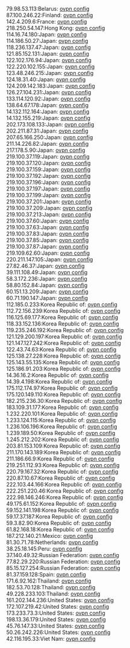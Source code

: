 79.98.53.113:Belarus: [ovpn config](vpn/79_98_53_113.ovpn)  
87.100.246.22:Finland: [ovpn config](vpn/87_100_246_22.ovpn)  
142.4.209.6:France: [ovpn config](vpn/142_4_209_6.ovpn)  
218.250.54.147:Hong Kong: [ovpn config](vpn/218_250_54_147.ovpn)  
114.16.74.180:Japan: [ovpn config](vpn/114_16_74_180.ovpn)  
114.186.50.27:Japan: [ovpn config](vpn/114_186_50_27.ovpn)  
118.236.137.47:Japan: [ovpn config](vpn/118_236_137_47.ovpn)  
121.85.152.131:Japan: [ovpn config](vpn/121_85_152_131.ovpn)  
122.102.176.94:Japan: [ovpn config](vpn/122_102_176_94.ovpn)  
122.220.102.155:Japan: [ovpn config](vpn/122_220_102_155.ovpn)  
123.48.246.215:Japan: [ovpn config](vpn/123_48_246_215.ovpn)  
124.18.31.40:Japan: [ovpn config](vpn/124_18_31_40.ovpn)  
124.209.142.183:Japan: [ovpn config](vpn/124_209_142_183.ovpn)  
126.27.104.231:Japan: [ovpn config](vpn/126_27_104_231.ovpn)  
133.114.120.92:Japan: [ovpn config](vpn/133_114_120_92.ovpn)  
138.64.67.178:Japan: [ovpn config](vpn/138_64_67_178.ovpn)  
14.132.112.164:Japan: [ovpn config](vpn/14_132_112_164.ovpn)  
14.132.155.219:Japan: [ovpn config](vpn/14_132_155_219.ovpn)  
202.173.108.133:Japan: [ovpn config](vpn/202_173_108_133.ovpn)  
202.211.87.31:Japan: [ovpn config](vpn/202_211_87_31.ovpn)  
207.65.166.250:Japan: [ovpn config](vpn/207_65_166_250.ovpn)  
211.14.226.82:Japan: [ovpn config](vpn/211_14_226_82.ovpn)  
217.178.5.90:Japan: [ovpn config](vpn/217_178_5_90.ovpn)  
219.100.37.119:Japan: [ovpn config](vpn/219_100_37_119.ovpn)  
219.100.37.120:Japan: [ovpn config](vpn/219_100_37_120.ovpn)  
219.100.37.159:Japan: [ovpn config](vpn/219_100_37_159.ovpn)  
219.100.37.192:Japan: [ovpn config](vpn/219_100_37_192.ovpn)  
219.100.37.196:Japan: [ovpn config](vpn/219_100_37_196.ovpn)  
219.100.37.197:Japan: [ovpn config](vpn/219_100_37_197.ovpn)  
219.100.37.199:Japan: [ovpn config](vpn/219_100_37_199.ovpn)  
219.100.37.201:Japan: [ovpn config](vpn/219_100_37_201.ovpn)  
219.100.37.209:Japan: [ovpn config](vpn/219_100_37_209.ovpn)  
219.100.37.213:Japan: [ovpn config](vpn/219_100_37_213.ovpn)  
219.100.37.60:Japan: [ovpn config](vpn/219_100_37_60.ovpn)  
219.100.37.63:Japan: [ovpn config](vpn/219_100_37_63.ovpn)  
219.100.37.83:Japan: [ovpn config](vpn/219_100_37_83.ovpn)  
219.100.37.85:Japan: [ovpn config](vpn/219_100_37_85.ovpn)  
219.100.37.87:Japan: [ovpn config](vpn/219_100_37_87.ovpn)  
219.109.62.60:Japan: [ovpn config](vpn/219_109_62_60.ovpn)  
220.211.147.105:Japan: [ovpn config](vpn/220_211_147_105.ovpn)  
27.82.46.37:Japan: [ovpn config](vpn/27_82_46_37.ovpn)  
39.111.108.49:Japan: [ovpn config](vpn/39_111_108_49.ovpn)  
58.3.172.236:Japan: [ovpn config](vpn/58_3_172_236.ovpn)  
58.80.152.84:Japan: [ovpn config](vpn/58_80_152_84.ovpn)  
60.151.13.209:Japan: [ovpn config](vpn/60_151_13_209.ovpn)  
60.71.190.147:Japan: [ovpn config](vpn/60_71_190_147.ovpn)  
112.185.0.233:Korea Republic of: [ovpn config](vpn/112_185_0_233.ovpn)  
112.72.156.239:Korea Republic of: [ovpn config](vpn/112_72_156_239.ovpn)  
116.125.69.177:Korea Republic of: [ovpn config](vpn/116_125_69_177.ovpn)  
118.33.152.136:Korea Republic of: [ovpn config](vpn/118_33_152_136.ovpn)  
119.235.246.192:Korea Republic of: [ovpn config](vpn/119_235_246_192.ovpn)  
121.129.200.197:Korea Republic of: [ovpn config](vpn/121_129_200_197.ovpn)  
121.147.127.242:Korea Republic of: [ovpn config](vpn/121_147_127_242.ovpn)  
122.43.74.63:Korea Republic of: [ovpn config](vpn/122_43_74_63.ovpn)  
125.138.27.228:Korea Republic of: [ovpn config](vpn/125_138_27_228.ovpn)  
125.143.55.135:Korea Republic of: [ovpn config](vpn/125_143_55_135.ovpn)  
125.186.91.203:Korea Republic of: [ovpn config](vpn/125_186_91_203.ovpn)  
14.36.16.2:Korea Republic of: [ovpn config](vpn/14_36_16_2.ovpn)  
14.39.4.198:Korea Republic of: [ovpn config](vpn/14_39_4_198.ovpn)  
175.112.174.97:Korea Republic of: [ovpn config](vpn/175_112_174_97.ovpn)  
175.120.149.110:Korea Republic of: [ovpn config](vpn/175_120_149_110.ovpn)  
182.215.236.30:Korea Republic of: [ovpn config](vpn/182_215_236_30.ovpn)  
183.109.31.177:Korea Republic of: [ovpn config](vpn/183_109_31_177.ovpn)  
1.232.220.101:Korea Republic of: [ovpn config](vpn/1_232_220_101.ovpn)  
1.233.124.115:Korea Republic of: [ovpn config](vpn/1_233_124_115.ovpn)  
1.236.106.196:Korea Republic of: [ovpn config](vpn/1_236_106_196.ovpn)  
1.239.189.50:Korea Republic of: [ovpn config](vpn/1_239_189_50.ovpn)  
1.245.212.202:Korea Republic of: [ovpn config](vpn/1_245_212_202.ovpn)  
203.81.153.109:Korea Republic of: [ovpn config](vpn/203_81_153_109.ovpn)  
211.170.143.189:Korea Republic of: [ovpn config](vpn/211_170_143_189.ovpn)  
211.186.66.9:Korea Republic of: [ovpn config](vpn/211_186_66_9.ovpn)  
219.251.112.93:Korea Republic of: [ovpn config](vpn/219_251_112_93.ovpn)  
220.79.167.32:Korea Republic of: [ovpn config](vpn/220_79_167_32.ovpn)  
220.87.10.67:Korea Republic of: [ovpn config](vpn/220_87_10_67.ovpn)  
222.103.44.166:Korea Republic of: [ovpn config](vpn/222_103_44_166.ovpn)  
222.251.220.46:Korea Republic of: [ovpn config](vpn/222_251_220_46.ovpn)  
222.98.146.246:Korea Republic of: [ovpn config](vpn/222_98_146_246.ovpn)  
49.175.61.152:Korea Republic of: [ovpn config](vpn/49_175_61_152.ovpn)  
59.152.141.198:Korea Republic of: [ovpn config](vpn/59_152_141_198.ovpn)  
59.17.37.187:Korea Republic of: [ovpn config](vpn/59_17_37_187.ovpn)  
59.3.82.90:Korea Republic of: [ovpn config](vpn/59_3_82_90.ovpn)  
61.82.168.18:Korea Republic of: [ovpn config](vpn/61_82_168_18.ovpn)  
187.212.140.21:Mexico: [ovpn config](vpn/187_212_140_21.ovpn)  
81.30.71.78:Netherlands: [ovpn config](vpn/81_30_71_78.ovpn)  
38.25.18.145:Peru: [ovpn config](vpn/38_25_18_145.ovpn)  
37.140.49.32:Russian Federation: [ovpn config](vpn/37_140_49_32.ovpn)  
77.82.29.220:Russian Federation: [ovpn config](vpn/77_82_29_220.ovpn)  
85.15.127.254:Russian Federation: [ovpn config](vpn/85_15_127_254.ovpn)  
81.37.159.128:Spain: [ovpn config](vpn/81_37_159_128.ovpn)  
171.6.92.162:Thailand: [ovpn config](vpn/171_6_92_162.ovpn)  
182.53.70.128:Thailand: [ovpn config](vpn/182_53_70_128.ovpn)  
49.228.233.103:Thailand: [ovpn config](vpn/49_228_233_103.ovpn)  
161.202.144.236:United States: [ovpn config](vpn/161_202_144_236.ovpn)  
172.107.219.42:United States: [ovpn config](vpn/172_107_219_42.ovpn)  
173.233.73.3:United States: [ovpn config](vpn/173_233_73_3.ovpn)  
198.13.36.179:United States: [ovpn config](vpn/198_13_36_179.ovpn)  
45.76.147.33:United States: [ovpn config](vpn/45_76_147_33.ovpn)  
50.26.242.226:United States: [ovpn config](vpn/50_26_242_226.ovpn)  
42.116.195.33:Viet Nam: [ovpn config](vpn/42_116_195_33.ovpn)  
